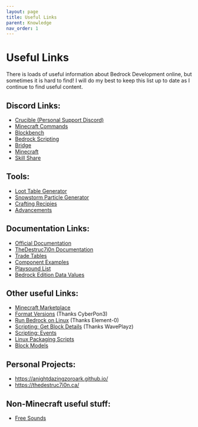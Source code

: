 ```yaml
---
layout: page
title: Useful Links
parent: Knowledge
nav_order: 1
---
```


# Useful Links 

There is loads of useful information about Bedrock Development online, but sometimes it is hard to find! I will do my best to keep this list up to date as I continue to find useful content.

## Discord Links:

 - [Crucible (Personal Support Discord)](https://discord.gg/XjV87YN)
 - [Minecraft Commands](https://discord.gg/QAFXFtZ)
 - [Blockbench](http://discord.gg/fZQbxbg)
 - [Bedrock Scripting](https://discord.gg/46JUdQb)
 - [Bridge](https://discord.gg/NxKuWuA)
 - [Minecraft](https://discord.gg/minecraft)
 - [Skill Share](https://discord.gg/sZ7fkcN)

## Tools:
 - [Loot Table Generator](https://amaury.carrade.eu/minecraft/loot_tables)
 - [Snowstorm Particle Generator](https://jannisx11.github.io/snowstorm/)
 - [Crafting Recipies](https://crafting.thedestruc7i0n.ca/)
 - [Advancements](https://advancements.thedestruc7i0n.ca/)
  
## Documentation Links:
 - [Official Documentation](https://minecraft.gamepedia.com/Add-on)
 - [TheDestruc7i0n Documentation](https://bedrock.dev/)
 - [Trade Tables](https://minecraft.gamepedia.com/Bedrock_Edition_function/loot_tables/trade_tables_documentation)
 - [Component Examples](vannila_components/components_14/)
 - [Playsound List](http://www.theredengineer.com/1.9-playsound-list.html)
 - [Bedrock Edition Data Values](https://minecraft.gamepedia.com/Bedrock_Edition_data_values)

## Other useful Links:
 - [Minecraft Marketplace](https://www.minecraft.net/en-us/catalog)
 - [Format Versions](https://gist.github.com/Tschrock/e6615f93f0db82ef30ada63f9ad670ac) (Thanks CyberPon3)
 - [Run Bedrock on Linux](https://github.com/Element-0/ElementZero) (Thanks Element-0)
 - [Scripting: Get Block Details](https://github.com/WavePlayz/Bedrock-Scripting-API/tree/master/utility/getBlockDetails) (Thanks WavePlayz)
 - [Scripting: Events](https://gist.github.com/jocopa3/5f718f4198f1ea91a37e3a9da468675c)
 - [Linux Packaging Scripts](https://github.com/ChristopherHX/linux-packaging-scripts)
 - [Block Models](https://blockmodels.com/)

## Personal Projects:
 - https://anightdazingzoroark.github.io/
 - https://thedestruc7i0n.ca/

## Non-Minecraft useful stuff:
 - [Free Sounds](https://www.zapsplat.com/sound-effect-categories/)




